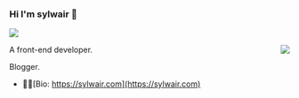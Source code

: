 ### Hi I'm sylwair 👋

<span align="right"><img align="center" src="https://profile-counter.glitch.me/{syh19}/count.svg" /></span> 

<img align="right" src="https://github-readme-stats.vercel.app/api?username=syh19&show_icons=true&icon_color=0366d6&text_color=24292e&bg_color=ffffff&hide_title=true" />

A front-end developer. 

Blogger.

- 🙋‍♂️[Bio: https://sylwair.com](https://sylwair.com)
